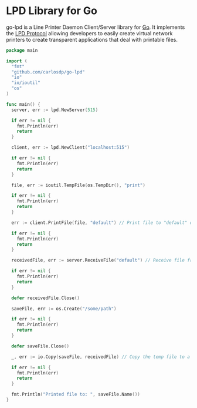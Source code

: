 # LPD Library for Go
go-lpd is a Line Printer Daemon Client/Server library for [Go](golang.org). It implements the [LPD Protocol](https://tools.ietf.org/html/rfc1179) allowing developers to easily create virtual network printers to create transparent applications that deal with printable files.

```go
package main

import (
  "fmt"
  "github.com/carlosdp/go-lpd"
  "io"
  "io/ioutil"
  "os"
)

func main() {
  server, err := lpd.NewServer(515)

  if err != nil {
    fmt.Println(err)
    return
  }

  client, err := lpd.NewClient("localhost:515")

  if err != nil {
    fmt.Println(err)
    return
  }

  file, err := ioutil.TempFile(os.TempDir(), "print")

  if err != nil {
    fmt.Println(err)
    return
  }

  err := client.PrintFile(file, "default") // Print file to "default" queue

  if err != nil {
    fmt.Println(err)
    return
  }

  receivedFile, err := server.ReceiveFile("default") // Receive file from "default" queue

  if err != nil {
    fmt.Println(err)
    return
  }

  defer receivedFile.Close()

  saveFile, err := os.Create("/some/path")

  if err != nil {
    fmt.Println(err)
    return
  }

  defer saveFile.Close()

  _, err := io.Copy(saveFile, receivedFile) // Copy the temp file to a permanent save location

  if err != nil {
    fmt.Println(err)
    return
  }

  fmt.Println("Printed file to: ", saveFile.Name())
}
```
